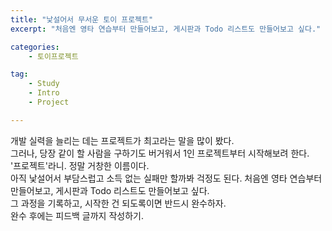 ```yaml
---
title: "낯설어서 무서운 토이 프로젝트"
excerpt: "처음엔 영타 연습부터 만들어보고, 게시판과 Todo 리스트도 만들어보고 싶다."

categories:
    - 토이프로젝트

tag:
    - Study
    - Intro
    - Project

---
```


개발 실력을 늘리는 데는 프로젝트가 최고라는 말을 많이 봤다.  
그러나, 당장 같이 할 사람을 구하기도 버거워서 1인 프로젝트부터 시작해보려 한다.  
'프로젝트'라니. 정말 거창한 이름이다.  
아직 낯설어서 부담스럽고 소득 없는 실패만 할까봐 걱정도 된다.
처음엔 영타 연습부터 만들어보고, 게시판과 Todo 리스트도 만들어보고 싶다.  
그 과정을 기록하고, 시작한 건 되도록이면 반드시 완수하자.  
완수 후에는 피드백 글까지 작성하기.
